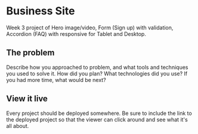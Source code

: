 # Business Site
Week 3 project of Hero image/video, Form (Sign up) with validation, Accordion (FAQ) with responsive for Tablet and Desktop.

## The problem


Describe how you approached to problem, and what tools and techniques you used to solve it. How did you plan? What technologies did you use? If you had more time, what would be next?

## View it live
Every project should be deployed somewhere. Be sure to include the link to the deployed project so that the viewer can click around and see what it's all about.
